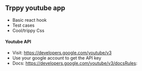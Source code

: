 ## Trppy youtube app
* Basic react hook
* Test cases
* Cool/trippy Css

#### Youtube API
* Visit: https://developers.google.com/youtube/v3
* Use your google account to get the API key
* Docs: https://developers.google.com/youtube/v3/docsRules: 


    
